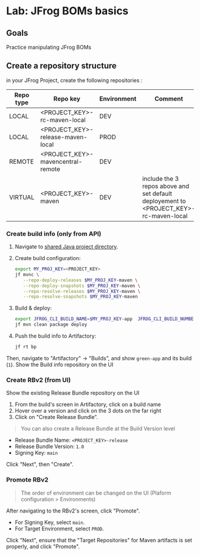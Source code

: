 # Lab: JFrog BOMs basics

## Goals

Practice manipulating JFrog BOMs

## Create a repository structure

in your JFrog Project, create the following repositories :

Repo type | Repo key | Environment | Comment
---|---|--- |---
LOCAL | <PROJECT_KEY>-rc-maven-local | DEV |
LOCAL | <PROJECT_KEY>-release-maven-local | PROD |
REMOTE | <PROJECT_KEY>-mavencentral-remote | DEV |
VIRTUAL | <PROJECT_KEY>-maven  | DEV | include the 3 repos above and set default deployement to  <PROJECT_KEY>-rc-maven-local

### Create build info (only from API)

1. Navigate to [shared Java project directory](../../common/java).
2. Create build configuration:

   ```bash
   export MY_PROJ_KEY=<PROJECT_KEY>
   jf mvnc \
      --repo-deploy-releases $MY_PROJ_KEY-maven \
      --repo-deploy-snapshots $MY_PROJ_KEY-maven \
      --repo-resolve-releases $MY_PROJ_KEY-maven \
      --repo-resolve-snapshots $MY_PROJ_KEY-maven
   ```

3. Build & deploy:

   ```bash
   export JFROG_CLI_BUILD_NAME=$MY_PROJ_KEY-app  JFROG_CLI_BUILD_NUMBER=1
   jf mvn clean package deploy 
   ```

4. Push the build info to Artifactory:

   ```bash
   jf rt bp
   ```

Then, navigate to "Artifactory" -> "Builds", and show `green-app` and its build (`1`).
Show the Build info repository on the UI

### Create RBv2 (from UI)

Show the existing Release Bundle repository on the UI

1. From the build's screen in Artifactory, click on a build name 
2. Hover over a version and click on the 3 dots on the far right
3. Click on "Create Release Bundle".

> You can also create a Release Bundle at the Build Version level

* Release Bundle Name: `<PROJECT_KEY>-release`
* Release Bundle Version: `1.0`
* Signing Key: `main`

Click "Next", then "Create".

### Promote RBv2

> The order of environment can be changed on the UI (Plaform configuration > Environments)

After navigating to the RBv2's screen, click "Promote".

* For Signing Key, select `main`.
* For Target Environment, select `PROD`.

Click "Next", ensure that the "Target Repositories" for Maven artifacts is set properly, and click "Promote".
